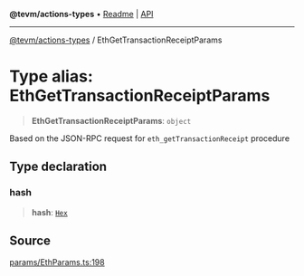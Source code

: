 **@tevm/actions-types** • [Readme](../README.md) \| [API](../globals.md)

***

[@tevm/actions-types](../README.md) / EthGetTransactionReceiptParams

# Type alias: EthGetTransactionReceiptParams

> **EthGetTransactionReceiptParams**: `object`

Based on the JSON-RPC request for `eth_getTransactionReceipt` procedure

## Type declaration

### hash

> **hash**: [`Hex`](Hex.md)

## Source

[params/EthParams.ts:198](https://github.com/evmts/tevm-monorepo/blob/main/packages/actions-types/src/params/EthParams.ts#L198)
